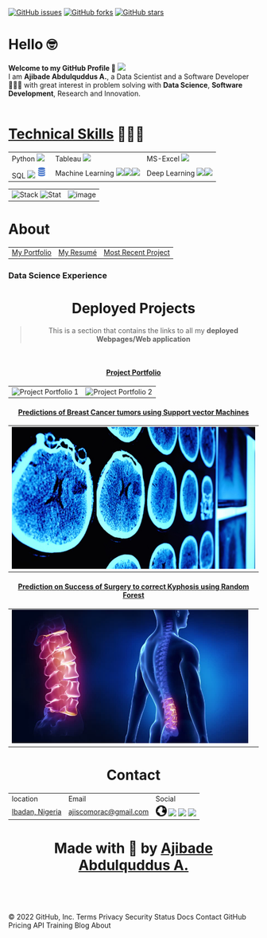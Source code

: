 [![GitHub issues](https://img.shields.io/github/issues/Ajisco/Ajisco)](https://github.com/Ajisco/Ajisco/issues)
[![GitHub forks](https://img.shields.io/github/forks/Ajisco/Ajisco)](https://github.com/Ajisco/Ajisco/network)
[![GitHub stars](https://img.shields.io/github/stars/Ajisco/Ajisco)](https://github.com/Ajisco/Ajisco/stargazers)

# Hello 🤓

**Welcome to my GitHub Profile 📔** ![](https://visitor-badge.glitch.me/badge?page_id=Ajisco.Ajisco&style=flat-square&color=ffeb00) <br/>
I am **Ajibade Abdulquddus A.**, a Data Scientist and a Software Developer 🕵🏽‍♂️ with great  interest in problem solving with **Data Science**, **Software Development**, Research and Innovation.
<br/><br/>
# [Technical Skills](https://github.com/Ajisco?tab=repositories) 👨🏽‍💻
| | | | 
|:--|:--|:--|
|Python <a href="https://www.python.org"><img width="22px" src="https://cdn.jsdelivr.net/npm/simple-icons@v3/icons/python.svg" /></a>  |Tableau <a href="https://www.tableau.com"><img width="22px" src="https://cdn.jsdelivr.net/npm/simple-icons@v3/icons/tableau.svg" /></a>  |  MS-Excel <a href="https://www.microsoft.com/en-us/microsoft-365/excel"><img width="22px" src="https://cdn.jsdelivr.net/npm/simple-icons@v3/icons/microsoftexcel.svg"/></a>  |
|  SQL <a href="https://www.sqlite.org/index.html"><img width="22px" src="https://cdn.jsdelivr.net/npm/simple-icons@v3/icons/sqlite.svg" /></a><a href="https://www.mysql.com"><img alt="SQL" width="26px" src="https://raw.githubusercontent.com/github/explore/80688e429a7d4ef2fca1e82350fe8e3517d3494d/topics/sql/sql.png" /></a>  |  Machine Learning <a href="https://scikit-learn.org/stable/"><img width="45px" src="https://cdn.jsdelivr.net/npm/simple-icons@v3/icons/scikit-learn.svg" /></a><a href="https://numpy.org"><img width="22px" src="https://cdn.jsdelivr.net/npm/simple-icons@v3/icons/numpy.svg" /></a><a href="https://pandas.pydata.org"><img width="22px" src="https://cdn.jsdelivr.net/npm/simple-icons@v3/icons/pandas.svg" /></a>|  Deep Learning <a href="https://www.tensorflow.org"><img width="22px" src="https://cdn.jsdelivr.net/npm/simple-icons@v3/icons/tensorflow.svg" /></a><a href="https://keras.io"><img width="22px" src="https://cdn.jsdelivr.net/npm/simple-icons@v3/icons/keras.svg" /></a>|

| | |
|:--|:--|
|![Stack](https://github-readme-stats.vercel.app/api/top-langs/?username=Ajisco&show_icons=true&theme=great-gatsby&hide_border=true&langs_count=8) ![Stat](https://github-readme-stats.vercel.app/api?username=Ajisco&show_icons=true&theme=great-gatsby)| ![image](https://ajisco.netlify.app/assets/img/testimonials/testimonials-5.png)|

# About  

|  |   |   |
|:-|:--|:--|
|[My Portfolio](https://ajisco.netlify.app) | [My Resumé](https://ajisco.netlify.app/MyResume.pdf) | [Most Recent Project](https://github.com/Ajisco/Breast-Tumor-Predictions-using-SVM)|  
  

### Data Science Experience

<div align = "center">

# Deployed Projects  
> This is a section that contains the links to all my **deployed Webpages/Web application** 
<br/>
  
#### [Project Portfolio](https://ajisco.netlify.app)
| | |
|:-|:-|
|![Project Portfolio 1](https://ajisco.netlify.app/assets/img/portfolio/portfolio-1.png) | ![Project Portfolio 2](https://ajisco.netlify.app/assets/img/portfolio/portfolio-2.png) |


#### [Predictions of Breast Cancer tumors using Support vector Machines](https://github.com/Ajisco/Breast-Tumor-Predictions-using-SVM/blob/master/Breast%20Tumor%20Predictions%20using%20SVM.ipynb)
| |
|:-|
|![Predictions of Breast Cancer tumors using Support vector Machines](https://github.com/Ajisco/Breast-Tumor-Predictions-using-SVM/blob/master/breast.jpg) |


#### [ Prediction on Success of Surgery to correct Kyphosis using Random Forest](https://github.com/Ajisco/Kyphosis-Prediction-Using-Random-Forest/blob/master/Kyphosis%20Prediction%20%20Using%20Random%20Forest.ipynb)
| | |
|:-|:-|
| ![ Prediction on Success of Surgery to correct Kyphosis using Random Forest](https://github.com/Ajisco/Kyphosis-Prediction-Using-Random-Forest/blob/master/kypho.jpeg) ||

<!--div align = "center" -->
<h1>Contact</h1>

| | | |
|:--|:--|:--|
|location | Email | Social |
<a href= '#'>Ibadan, Nigeria </a> | ajiscomorac@gmail.com | [<img width="22px" src="https://raw.githubusercontent.com/iconic/open-iconic/master/svg/globe.svg" />](https://ajisco.netlify.app/) [<img width="22px" src="https://cdn.jsdelivr.net/npm/simple-icons@v3/icons/linkedin.svg" />](https://www.linkedin.com/in/ajibade-abdulquddus-ab5237159/) [<img width="22px" src="https://cdn.jsdelivr.net/npm/simple-icons@v3/icons/kaggle.svg" />](https://www.kaggle.com/ajibadeabdulqudus)  [<img width="22px" src="https://cdn.jsdelivr.net/npm/simple-icons@v3/icons/twitter.svg" />](https://mobile.twitter.com/Dayo_Ajisco)|


 <h1> Made with 💜 by <a href = "https://github.com/Ajisco"> Ajibade Abdulquddus A.  <a/> <h1/> 
</div>
© 2022 GitHub, Inc.
Terms
Privacy
Security
Status
Docs
Contact GitHub
Pricing
API
Training
Blog
About
